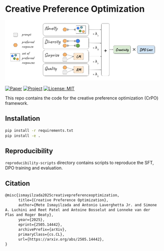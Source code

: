 # Creative Preference Optimization

![framework figure](./static/images/crpo.png)

[![Paper](https://img.shields.io/badge/Paper-arXiv%20preprint-b31b1b.svg)](https://arxiv.org/abs/2505.14442)
[![Project](https://img.shields.io/badge/Project%20Page-blue.svg)](https://mete.is/creative-preference-optimization)
[![License: MIT](https://img.shields.io/badge/License-MIT-brightgreen.svg)](LICENSE)

This repo contains the code for the creative preference optimization (CrPO) framework.

## Installation

```bash
pip install -r requirements.txt
pip install -e .
```

## Reproducibility
`reproducibility-scripts` directory contains scripts to reproduce the SFT, DPO training and evaluation.

## Citation
```
@misc{ismayilzada2025creativepreferenceoptimization,
      title={Creative Preference Optimization}, 
      author={Mete Ismayilzada and Antonio Laverghetta Jr. and Simone A. Luchini and Reet Patel and Antoine Bosselut and Lonneke van der Plas and Roger Beaty},
      year={2025},
      eprint={2505.14442},
      archivePrefix={arXiv},
      primaryClass={cs.CL},
      url={https://arxiv.org/abs/2505.14442}, 
}
```